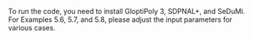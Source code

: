 To run the code, you need to install GloptiPoly 3, SDPNAL+, and SeDuMi.
For Examples 5.6, 5.7, and 5.8, please adjust the input parameters for various cases.
